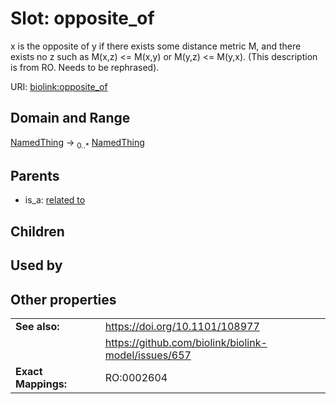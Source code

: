 
# Slot: opposite_of


x is the opposite of y if there exists some distance metric M, and there exists no z such as M(x,z) <= M(x,y) or M(y,z) <= M(y,x). (This description is from RO. Needs to be rephrased).

URI: [biolink:opposite_of](https://w3id.org/biolink/vocab/opposite_of)


## Domain and Range

[NamedThing](NamedThing.md) &#8594;  <sub>0..*</sub> [NamedThing](NamedThing.md)

## Parents

 *  is_a: [related to](related_to.md)

## Children


## Used by


## Other properties

|  |  |  |
| --- | --- | --- |
| **See also:** | | https://doi.org/10.1101/108977 |
|  | | https://github.com/biolink/biolink-model/issues/657 |
| **Exact Mappings:** | | RO:0002604 |

